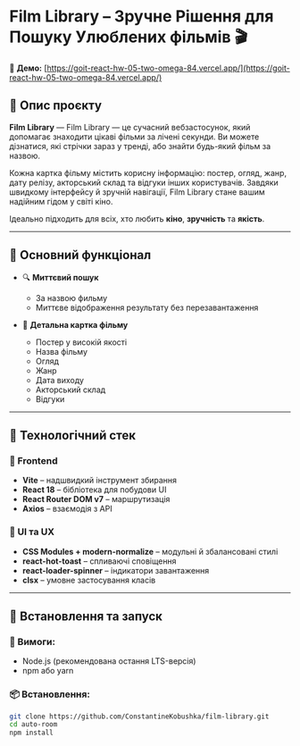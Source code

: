 # Film Library – Зручне Рішення для Пошуку Улюблених фільмів 🎬

🔗 **Демо:** [https://goit-react-hw-05-two-omega-84.vercel.app/](https://goit-react-hw-05-two-omega-84.vercel.app/)

## 🔎 Опис проєкту

**Film Library** — Film Library — це сучасний вебзастосунок, який допомагає знаходити цікаві фільми за лічені секунди. Ви можете дізнатися, які стрічки зараз у тренді, або знайти будь-який фільм за назвою.

Кожна картка фільму містить корисну інформацію: постер, огляд, жанр, дату релізу, акторський склад та відгуки інших користувачів. Завдяки швидкому інтерфейсу й зручній навігації, Film Library стане вашим надійним гідом у світі кіно.

Ідеально підходить для всіх, хто любить **кіно**, **зручність** та **якість**.

---

## 🌟 Основний функціонал

- 🔍 **Миттєвий пошук**

  - За назвою фильму
  - Миттєве відображення результату без перезавантаження

- 📄 **Детальна картка фільму**

  - Постер у високій якості
  - Назва фільму
  - Огляд
  - Жанр
  - Дата виходу
  - Акторський склад
  - Відгуки

---

## 🧰 Технологічний стек

### 🔨 Frontend

- **Vite** – надшвидкий інструмент збирання
- **React 18** – бібліотека для побудови UI
- **React Router DOM v7** – маршрутизація
- **Axios** – взаємодія з API

### 🎨 UI та UX

- **CSS Modules + modern-normalize** – модульні й збалансовані стилі
- **react-hot-toast** – спливаючі сповіщення
- **react-loader-spinner** – індикатори завантаження
- **clsx** – умовне застосування класів

---

## 🚀 Встановлення та запуск

### 🔧 Вимоги:

- Node.js (рекомендована остання LTS-версія)
- npm або yarn

### 📦 Встановлення:

```bash
git clone https://github.com/ConstantineKobushka/film-library.git
cd auto-room
npm install
```
